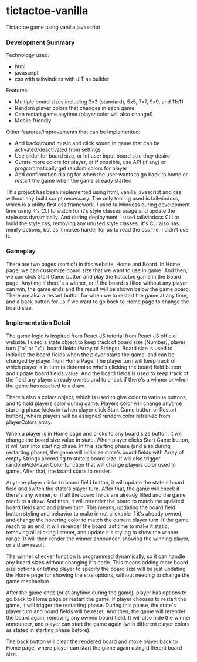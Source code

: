 # tictactoe-vanilla

Tictactoe game using vanilla javascript

### Development Summary

Technology used:

- html
- javascript
- css with tailwindcss with JIT as builder

Features:

- Multiple board sizes including 3x3 (standard), 5x5, 7x7, 9x9, and 11x11
- Random player colors that changes in each game
- Can restart game anytime (player color will also change!)
- Mobile friendly

Other features/improvements that can be implemented:

- Add background music and click sound in game that can be activated/deactivated from settings
- Use slider for board size, or let user input board size they desire
- Curate more colors for player, or if possible, use API (if any) or programmatically get random colors for player
- Add confirmation dialog for when the user wants to go back to home or restart the game when the game already started

This project has been implemented using html, vanilla javascript and css, without any build script necessary. The only tooling used is tailwindcss, which is a utility-first css framework. I used tailwindcss during development time using it's CLI to watch for it's style classes usage and update the style.css dynamically. And during deployment, I used tailwindcss CLI to build the style.css, removing any unused style classes. It's CLI also has minify options, but as it makes harder for us to read the css file, I didn't use it.

### Gameplay

There are two pages (sort of) in this website, Home and Board. In Home page, we can customize board size that we want to use in game. And then, we can click Start Game button and play the tictactoe game in the Board page. Anytime if there's a winner, or if the board is filled without any player can win, the game ends and the result will be shown below the game board. There are also a restart button for when we to restart the game at any time, and a back button for us if we want to go back to Home page to change the board size.

### Implementation Detail

The game logic is inspired from React JS tutorial from React JS official website. I used a state object to keep track of board size (Number), player turn ("o" or "x"), board fields (Array of Strings). Board size is used to initialize the board fields when the player starts the game, and can be changed by player from Home Page. The player turn will keep track of which player is in turn to determine who's clicking the board field button and update board fields value. And the board fields is used to keep track of the field any player already owned and to check if there's a winner or when the game has reached to a draw.

There's also a colors object, which is used to give color to various buttons, and to hold players color during game. Players color will change anytime starting phase kicks in (when player click Start Game button or Restart button), where players will be assigned random color retreived from playerColors array.

When a player is in Home page and clicks to any board size button, it will change the board size value in state. When player clicks Start Game button, it will turn into starting phase. In this starting phase (and also during restarting phase), the game will initialize state's board fields with Array of empty Strings according to state's board size. It will also trigger randomPickPlayerColor function that will change players color used in game. After that, the board starts to render.

Anytime player clicks to board field button, it will update the state's board field and switch the state's player turn. After that, the game will check if there's any winner, or if all the board fields are already filled and the game reach to a draw. And then, it will rerender the board to match the updated board fields and and player turn. This means, updating the board field button styling and behavior to make in not clickable if it's already owned, and change the hovering color to match the current player turn. If the game reach to an end, it will rerender the board last time to make it static, removing all clicking listener, and update it's styling to show the winner range. It will then render the winner announcer, showing the winning player, or a draw result.

The winner checker function is programmed dynamically, so it can handle any board sizes without changing it's code. This means adding more board size options or letting player to specify the board size will be just updating the Home page for showing the size options, without needing to change the game mechanism.

After the game ends (or at anytime during the game), player has options to go back to Home page or restart the game. If player chooses to restart the game, it will trigger the restarting phase. During this phase, the state's player turn and board fields will be reset. And then, the game will rerender the board again, removing any owned board field. It will also hide the winner announcer, and player can start the game again (with different player colors as stated in starting phase before).

The back button will clear the rendered board and move player back to Home page, where player can start the game again using different board size.
